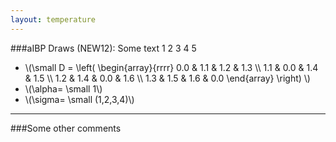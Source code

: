 ```yaml
---
layout: temperature
---
```


###aIBP Draws (NEW12):
Some text 1 2 3 4 5

* \\(\small
      D = 
      \left(
        \begin{array}{rrrr}
          0.0 & 1.1 & 1.2 & 1.3 \\\\
          1.1 & 0.0 & 1.4 & 1.5 \\\\
          1.2 & 1.4 & 0.0 & 1.6 \\\\
          1.3 & 1.5 & 1.6 & 0.0
        \end{array}
      \right)
      \\)
* \\(\alpha= \small 1\\)
* \\(\sigma= \small (1,2,3,4)\\)

***

<script type="text/javascript">
  draw("demoDat.tsv","tau",0,10,0,.4);
</script>

###Some other comments
